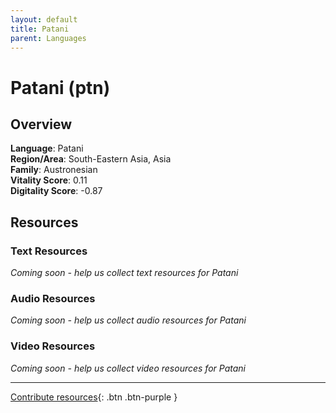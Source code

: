 ```yaml
---
layout: default
title: Patani
parent: Languages
---
```


# Patani (ptn)

## Overview

**Language**: Patani  
**Region/Area**: South-Eastern Asia, Asia  
**Family**: Austronesian  
**Vitality Score**: 0.11  
**Digitality Score**: -0.87  

## Resources

### Text Resources
*Coming soon - help us collect text resources for Patani*

### Audio Resources
*Coming soon - help us collect audio resources for Patani*

### Video Resources
*Coming soon - help us collect video resources for Patani*

---

[Contribute resources](https://fairtrain.github.io/){: .btn .btn-purple }

